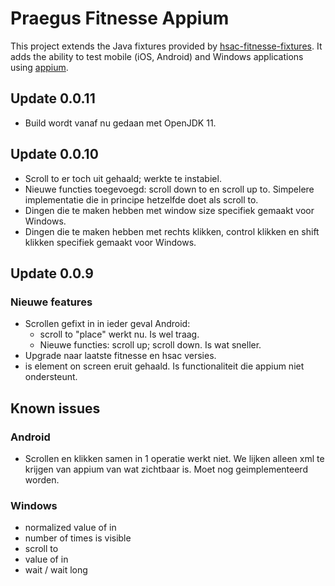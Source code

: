 # Praegus Fitnesse Appium

This project extends the Java fixtures provided by [hsac-fitnesse-fixtures](https://github.com/fhoeben/hsac-fitnesse-fixtures).
It adds the ability to test mobile (iOS, Android) and Windows applications using [appium](http://appium.io).

## Update 0.0.11
- Build wordt vanaf nu gedaan met OpenJDK 11. 

## Update 0.0.10
- Scroll to er toch uit gehaald; werkte te instabiel.
- Nieuwe functies toegevoegd: scroll down to en scroll up to. Simpelere implementatie die in principe hetzelfde doet als scroll to.
- Dingen die te maken hebben met window size specifiek gemaakt voor Windows.
- Dingen die te maken hebben met rechts klikken, control klikken en shift klikken specifiek gemaakt voor Windows.

## Update 0.0.9

### Nieuwe features
- Scrollen gefixt in in ieder geval Android:
  - scroll to "place" werkt nu. Is wel traag. 
  - Nieuwe functies: scroll up; scroll down. Is wat sneller.
- Upgrade naar laatste fitnesse en hsac versies. 
- is element on screen eruit gehaald. Is functionaliteit die appium niet ondersteunt. 
 
## Known issues

### Android
- Scrollen en klikken samen in 1 operatie werkt niet. We lijken alleen xml te krijgen van appium van wat zichtbaar is. Moet nog geimplementeerd worden.

### Windows
- normalized value of in
- number of times is visible
- scroll to
- value of in
- wait / wait long

